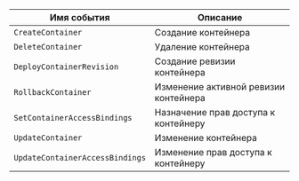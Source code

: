 Имя события | Описание
--- | ---
| `CreateContainer` | Создание контейнера |
| `DeleteContainer` | Удаление контейнера |
| `DeployContainerRevision` | Создание ревизии контейнера |
| `RollbackContainer` | Изменение активной ревизии контейнера |
| `SetContainerAccessBindings` | Назначение прав доступа к контейнеру |
| `UpdateContainer` | Изменение контейнера |
| `UpdateContainerAccessBindings` | Изменение прав доступа к контейнеру |
